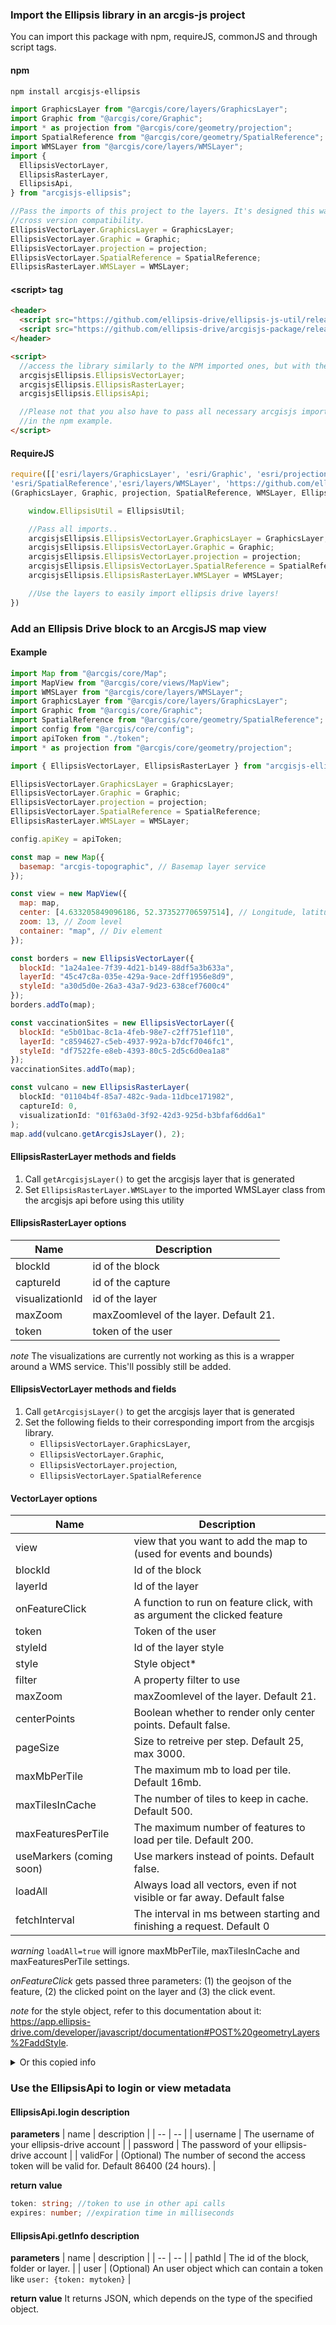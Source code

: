 ### Import the Ellipsis library in an arcgis-js project

You can import this package with npm, requireJS, commonJS and through script tags.

#### npm

```bash
npm install arcgisjs-ellipsis
```

```js
import GraphicsLayer from "@arcgis/core/layers/GraphicsLayer";
import Graphic from "@arcgis/core/Graphic";
import * as projection from "@arcgis/core/geometry/projection";
import SpatialReference from "@arcgis/core/geometry/SpatialReference";
import WMSLayer from "@arcgis/core/layers/WMSLayer";
import {
  EllipsisVectorLayer,
  EllipsisRasterLayer,
  EllipsisApi,
} from "arcgisjs-ellipsis";

//Pass the imports of this project to the layers. It's designed this way to ensure
//cross version compatibility.
EllipsisVectorLayer.GraphicsLayer = GraphicsLayer;
EllipsisVectorLayer.Graphic = Graphic;
EllipsisVectorLayer.projection = projection;
EllipsisVectorLayer.SpatialReference = SpatialReference;
EllipsisRasterLayer.WMSLayer = WMSLayer;
```

#### \<script\> tag

```html
<header>
  <script src="https://github.com/ellipsis-drive/ellipsis-js-util/releases/download/1.0.1/ellipsis-js-util-1.0.1.js"></script>
  <script src="https://github.com/ellipsis-drive/arcgisjs-package/releases/download/1.0.1/arcgisjs-ellipsis-1.0.1.js"></script>
</header>

<script>
  //access the library similarly to the NPM imported ones, but with the ellipsis prefix.
  arcgisjsEllipsis.EllipsisVectorLayer;
  arcgisjsEllipsis.EllipsisRasterLayer;
  arcgisjsEllipsis.EllipsisApi;

  //Please not that you also have to pass all necessary arcgisjs imports as shown
  //in the npm example.
</script>
```

#### RequireJS

```js
require([['esri/layers/GraphicsLayer', 'esri/Graphic', 'esri/projection',
'esri/SpatialReference','esri/layers/WMSLayer', 'https://github.com/ellipsis-drive/ellipsis-js-util/releases/download/1.0.1/ellipsis-js-util-1.0.1.js','https://github.com/ellipsis-drive/arcgisjs-package/releases/download/1.0.1/arcgisjs-ellipsis-1.0.1.js'],
(GraphicsLayer, Graphic, projection, SpatialReference, WMSLayer, EllipsisUtil, arcgisjsEllipsis) => {

    window.EllipsisUtil = EllipsisUtil;

    //Pass all imports..
    arcgisjsEllipsis.EllipsisVectorLayer.GraphicsLayer = GraphicsLayer;
    arcgisjsEllipsis.EllipsisVectorLayer.Graphic = Graphic;
    arcgisjsEllipsis.EllipsisVectorLayer.projection = projection;
    arcgisjsEllipsis.EllipsisVectorLayer.SpatialReference = SpatialReference;
    arcgisjsEllipsis.EllipsisRasterLayer.WMSLayer = WMSLayer;

    //Use the layers to easily import ellipsis drive layers!
})


```

### Add an Ellipsis Drive block to an ArcgisJS map view

#### Example

```js
import Map from "@arcgis/core/Map";
import MapView from "@arcgis/core/views/MapView";
import WMSLayer from "@arcgis/core/layers/WMSLayer";
import GraphicsLayer from "@arcgis/core/layers/GraphicsLayer";
import Graphic from "@arcgis/core/Graphic";
import SpatialReference from "@arcgis/core/geometry/SpatialReference";
import config from "@arcgis/core/config";
import apiToken from "./token";
import * as projection from "@arcgis/core/geometry/projection";

import { EllipsisVectorLayer, EllipsisRasterLayer } from "arcgisjs-ellipsis";

EllipsisVectorLayer.GraphicsLayer = GraphicsLayer;
EllipsisVectorLayer.Graphic = Graphic;
EllipsisVectorLayer.projection = projection;
EllipsisVectorLayer.SpatialReference = SpatialReference;
EllipsisRasterLayer.WMSLayer = WMSLayer;

config.apiKey = apiToken;

const map = new Map({
  basemap: "arcgis-topographic", // Basemap layer service
});

const view = new MapView({
  map: map,
  center: [4.633205849096186, 52.373527706597514], // Longitude, latitude
  zoom: 13, // Zoom level
  container: "map", // Div element
});

const borders = new EllipsisVectorLayer({
  blockId: "1a24a1ee-7f39-4d21-b149-88df5a3b633a",
  layerId: "45c47c8a-035e-429a-9ace-2dff1956e8d9",
  styleId: "a30d5d0e-26a3-43a7-9d23-638cef7600c4"
});
borders.addTo(map);

const vaccinationSites = new EllipsisVectorLayer({
  blockId: "e5b01bac-8c1a-4feb-98e7-c2ff751ef110",
  layerId: "c8594627-c5eb-4937-992a-b7dcf7046fc1",
  styleId: "df7522fe-e8eb-4393-80c5-2d5c6d0ea1a8"
});
vaccinationSites.addTo(map);

const vulcano = new EllipsisRasterLayer(
  blockId: "01104b4f-85a7-482c-9ada-11dbce171982",
  captureId: 0,
  visualizationId: "01f63a0d-3f92-42d3-925d-b3bfaf6dd6a1"
);
map.add(vulcano.getArcgisJsLayer(), 2);
```

#### EllipsisRasterLayer methods and fields

1. Call `getArcgisjsLayer()` to get the arcgisjs layer that is generated
2. Set `EllipsisRasterLayer.WMSLayer` to the imported WMSLayer class from the arcgisjs api before using this utility

#### EllipsisRasterLayer options

| Name            | Description                            |
| --------------- | -------------------------------------- |
| blockId         | id of the block                        |
| captureId       | id of the capture                      |
| visualizationId | id of the layer                        |
| maxZoom         | maxZoomlevel of the layer. Default 21. |
| token           | token of the user                      |

_note_ The visualizations are currently not working as this is a wrapper around a WMS service. This'll possibly still be added.

#### EllipsisVectorLayer methods and fields

1. Call `getArcgisjsLayer()` to get the arcgisjs layer that is generated
2. Set the following fields to their corresponding import from the arcgisjs library.
   - `EllipsisVectorLayer.GraphicsLayer`,
   - `EllipsisVectorLayer.Graphic`,
   - `EllipsisVectorLayer.projection`,
   - `EllipsisVectorLayer.SpatialReference`

#### VectorLayer options

| Name                     | Description                                                              |
| ------------------------ | ------------------------------------------------------------------------ |
| view                     | view that you want to add the map to (used for events and bounds)        |
| blockId                  | Id of the block                                                          |
| layerId                  | Id of the layer                                                          |
| onFeatureClick           | A function to run on feature click, with as argument the clicked feature |
| token                    | Token of the user                                                        |
| styleId                  | Id of the layer style                                                    |
| style                    | Style object\*                                                           |
| filter                   | A property filter to use                                                 |
| maxZoom                  | maxZoomlevel of the layer. Default 21.                                   |
| centerPoints             | Boolean whether to render only center points. Default false.             |
| pageSize                 | Size to retreive per step. Default 25, max 3000.                         |
| maxMbPerTile             | The maximum mb to load per tile. Default 16mb.                           |
| maxTilesInCache          | The number of tiles to keep in cache. Default 500.                       |
| maxFeaturesPerTile       | The maximum number of features to load per tile. Default 200.            |
| useMarkers (coming soon) | Use markers instead of points. Default false.                            |
| loadAll                  | Always load all vectors, even if not visible or far away. Default false  |
| fetchInterval            | The interval in ms between starting and finishing a request. Default 0   |

_warning_ `loadAll=true` will ignore maxMbPerTile, maxTilesInCache and maxFeaturesPerTile settings.

_onFeatureClick_ gets passed three parameters: (1) the geojson of the feature, (2) the clicked point on the layer and (3) the click event.

_note_ for the style object, refer to this documentation about it: https://app.ellipsis-drive.com/developer/javascript/documentation#POST%20geometryLayers%2FaddStyle.

<details>
<summary>Or this copied info</summary>
○ 'rules': Parameters contains the property 'rules' being an array of objects with required properties 'property', 'value' and 'color' and optional properties 'operator' and 'alpha'. 'property' should be the name of the property to style by and should be of type string, 'value' should be the cutoff point of the style and must be the same type as the property, 'color' is the color of the style and must be a rgb hex code, 'operator'determines whether the styling should occur at, under or over the cutoff point and must be one of '=', '<', '>', '<=', '>=' or '!=' with default '=' and 'alpha' should be the transparency of the color on a 0 to 1 scale with default 0.5.

○ 'rangeToColor': Parameters contains the required property 'rangeToColor' and optional property 'periodic', where 'rangeToColor' should be an array of objects with required properties 'property', 'fromValue', 'toValue' and 'color' and optional property 'alpha', where 'property' should be the name of the property to style by and should be of type string, 'fromValue' and 'toValue' should be the minimum and maximum value of the range respectively, 'color' is the color to use if the property falls inclusively between the fromValue and toValue and should be a rgb hex code color and 'alpha' should be the transparency of the color on a 0 to 1 scale with default 0.5. 'periodic' should be a positive float used when the remainder from dividing the value of the property by the periodic should be used to evaluate the ranges instead.

○ 'transitionPoints': Parameters contains the required properties 'property' and 'transitionPoints' and optional property 'periodic', where 'property' should be the name of the property to style by and should be of type string, 'transitionPoints' should be an array of objects with required properties 'value' and 'color' and optional property 'alpha', where 'value' should be the value at which the next transition starts, 'color' is the color to use if the property falls in the interval before or after the transition point and should be a rgb hex code color and 'alpha' should be the transparency of the color on a 0 to 1 scale with 0.5 as default. 'periodic' should be a positive float used when the remainder from dividing the value of the property by the periodic should be used to evaluate the ranges instead.

○ 'random': Parameters contains the required property 'property' and optional property 'alpha', where 'property' should be the name of the property by which to randomly assign colors and should be of type string and 'alpha' should be the transparency of the color on a 0 to 1 scale with default 0.5.

</details>

### Use the EllipsisApi to login or view metadata

#### EllipsisApi.login description

**parameters**
| name | description |
| -- | -- |
| username | The username of your ellipsis-drive account |
| password | The password of your ellipsis-drive account |
| validFor | (Optional) The number of second the access token will be valid for. Default 86400 (24 hours). |

**return value**

```ts
token: string; //token to use in other api calls
expires: number; //expiration time in milliseconds
```

#### EllipsisApi.getInfo description

**parameters**
| name | description |
| -- | -- |
| pathId | The id of the block, folder or layer. |
| user | (Optional) An user object which can contain a token like `user: {token: mytoken}` |

**return value**
It returns JSON, which depends on the type of the specified object.
